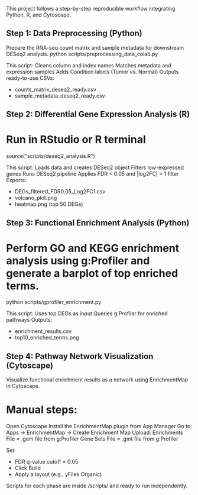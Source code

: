 This project follows a step-by-step reproducible workflow integrating Python, R, and Cytoscape.
## Step 1: Data Preprocessing (Python)</strong></summary>
Prepare the RNA-seq count matrix and sample metadata for downstream DESeq2 analysis.
python scripts/preprocessing_data_colab.py

This script:
Cleans column and index names
Matches metadata and expression samples
Adds Condition labels (Tumor vs. Normal)
Outputs ready-to-use CSVs:
* counts_matrix_deseq2_ready.csv
* sample_metadata_deseq2_ready.csv

## Step 2: Differential Gene Expression Analysis (R)
# Run in RStudio or R terminal
source("scripts/deseq2_analysis.R")

This script:
Loads data and creates DESeq2 object
Filters low-expressed genes
Runs DESeq2 pipeline
Applies FDR < 0.05 and |log2FC| > 1 filter
Exports:
* DEGs_filtered_FDR0.05_Log2FC1.csv
* volcano_plot.png
* heatmap.png (top 50 DEGs)

## Step 3: Functional Enrichment Analysis (Python)</strong></summary>
# Perform GO and KEGG enrichment analysis using g:Profiler and generate a barplot of top enriched terms.
python scripts/gprofiler_enrichment.py

This script:
Uses top DEGs as input
Queries g:Profiler for enriched pathways
Outputs:
* enrichment_results.csv
* top10_enriched_terms.png

## Step 4: Pathway Network Visualization (Cytoscape)</strong></summary>
Visualize functional enrichment results as a network using EnrichmentMap in Cytoscape.

# Manual steps:
Open Cytoscape
Install the EnrichmentMap plugin from App Manager
Go to: Apps → EnrichmentMap → Create Enrichment Map
Upload:
Enrichments File = .gem file from g:Profiler
Gene Sets File = .gmt file from g:Profiler

Set:
* FDR q-value cutoff = 0.05
* Click Build
* Apply a layout (e.g., yFiles Organic)

 Scripts for each phase are inside /scripts/ and ready to run independently.

